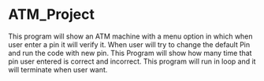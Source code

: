 # ATM_Project
This program will show an ATM machine with a menu option in which when user enter a pin it will verify it. When user will try to change the default Pin and run the code with new pin. This Program will show how many time that pin user entered is correct and incorrect.  This program will run in loop and it will terminate when user want.
